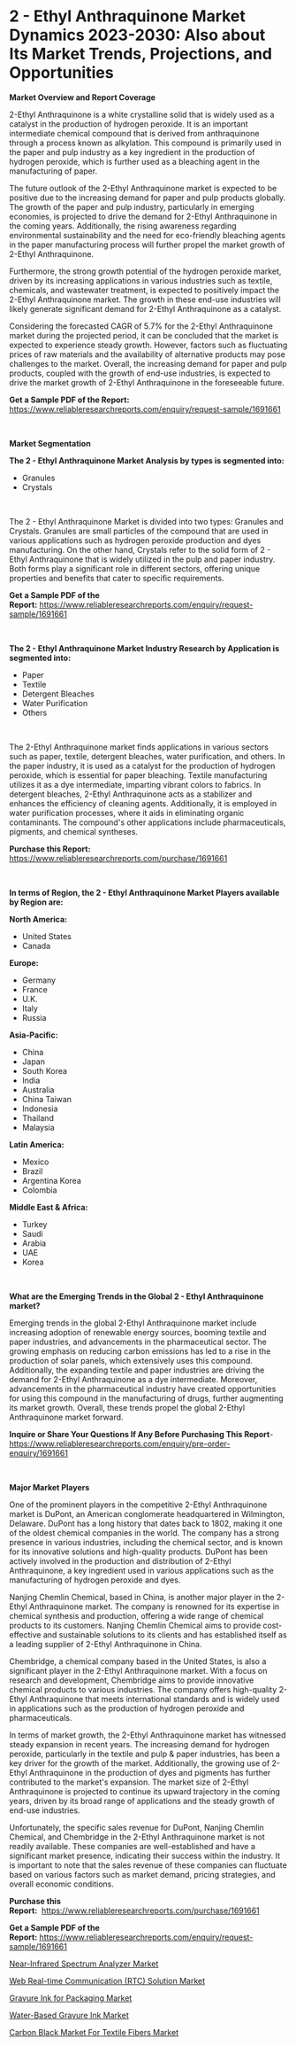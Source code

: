 <p><h1>2 - Ethyl Anthraquinone Market Dynamics 2023-2030: Also about Its Market Trends, Projections, and Opportunities</h1></p><p><strong>Market Overview and Report Coverage</strong></p>
<p><p>2-Ethyl Anthraquinone is a white crystalline solid that is widely used as a catalyst in the production of hydrogen peroxide. It is an important intermediate chemical compound that is derived from anthraquinone through a process known as alkylation. This compound is primarily used in the paper and pulp industry as a key ingredient in the production of hydrogen peroxide, which is further used as a bleaching agent in the manufacturing of paper.</p><p>The future outlook of the 2-Ethyl Anthraquinone market is expected to be positive due to the increasing demand for paper and pulp products globally. The growth of the paper and pulp industry, particularly in emerging economies, is projected to drive the demand for 2-Ethyl Anthraquinone in the coming years. Additionally, the rising awareness regarding environmental sustainability and the need for eco-friendly bleaching agents in the paper manufacturing process will further propel the market growth of 2-Ethyl Anthraquinone.</p><p>Furthermore, the strong growth potential of the hydrogen peroxide market, driven by its increasing applications in various industries such as textile, chemicals, and wastewater treatment, is expected to positively impact the 2-Ethyl Anthraquinone market. The growth in these end-use industries will likely generate significant demand for 2-Ethyl Anthraquinone as a catalyst.</p><p>Considering the forecasted CAGR of 5.7% for the 2-Ethyl Anthraquinone market during the projected period, it can be concluded that the market is expected to experience steady growth. However, factors such as fluctuating prices of raw materials and the availability of alternative products may pose challenges to the market. Overall, the increasing demand for paper and pulp products, coupled with the growth of end-use industries, is expected to drive the market growth of 2-Ethyl Anthraquinone in the foreseeable future.</p></p>
<p><strong>Get a Sample PDF of the Report:</strong> <a href="https://www.reliableresearchreports.com/enquiry/request-sample/1691661">https://www.reliableresearchreports.com/enquiry/request-sample/1691661</a></p>
<p>&nbsp;</p>
<p><strong>Market Segmentation</strong></p>
<p><strong>The 2 - Ethyl Anthraquinone Market Analysis by types is segmented into:</strong></p>
<p><ul><li>Granules</li><li>Crystals</li></ul></p>
<p>&nbsp;</p>
<p><p>The 2 - Ethyl Anthraquinone Market is divided into two types: Granules and Crystals. Granules are small particles of the compound that are used in various applications such as hydrogen peroxide production and dyes manufacturing. On the other hand, Crystals refer to the solid form of 2 - Ethyl Anthraquinone that is widely utilized in the pulp and paper industry. Both forms play a significant role in different sectors, offering unique properties and benefits that cater to specific requirements.</p></p>
<p><strong>Get a Sample PDF of the Report:</strong>&nbsp;<a href="https://www.reliableresearchreports.com/enquiry/request-sample/1691661">https://www.reliableresearchreports.com/enquiry/request-sample/1691661</a></p>
<p>&nbsp;</p>
<p><strong>The 2 - Ethyl Anthraquinone Market Industry Research by Application is segmented into:</strong></p>
<p><ul><li>Paper</li><li>Textile</li><li>Detergent Bleaches</li><li>Water Purification</li><li>Others</li></ul></p>
<p>&nbsp;</p>
<p><p>The 2-Ethyl Anthraquinone market finds applications in various sectors such as paper, textile, detergent bleaches, water purification, and others. In the paper industry, it is used as a catalyst for the production of hydrogen peroxide, which is essential for paper bleaching. Textile manufacturing utilizes it as a dye intermediate, imparting vibrant colors to fabrics. In detergent bleaches, 2-Ethyl Anthraquinone acts as a stabilizer and enhances the efficiency of cleaning agents. Additionally, it is employed in water purification processes, where it aids in eliminating organic contaminants. The compound's other applications include pharmaceuticals, pigments, and chemical syntheses.</p></p>
<p><strong>Purchase this Report:</strong>&nbsp; <a href="https://www.reliableresearchreports.com/purchase/1691661">https://www.reliableresearchreports.com/purchase/1691661</a></p>
<p>&nbsp;</p>
<p><strong>In terms of Region, the 2 - Ethyl Anthraquinone Market Players available by Region are:</strong></p>
<p>
    <p> <strong> North America: </strong>
        <ul>
            <li>United States</li>
            <li>Canada</li>
        </ul>
        </p> 
    <p> <strong> Europe: </strong>
        <ul>
            <li>Germany</li>
            <li>France</li>
            <li>U.K.</li>
            <li>Italy</li>
            <li>Russia</li>
        </ul>
        </p> 
    <p> <strong> Asia-Pacific: </strong>
        <ul>
            <li>China</li>
            <li>Japan</li>
            <li>South Korea</li>
            <li>India</li>
            <li>Australia</li>
            <li>China Taiwan</li>
            <li>Indonesia</li>
            <li>Thailand</li>
            <li>Malaysia</li>
        </ul>
        </p> 
    <p> <strong> Latin America: </strong>
        <ul>
            <li>Mexico</li>
            <li>Brazil</li>
            <li>Argentina Korea</li>
            <li>Colombia</li>
        </ul>
        </p> 
    <p> <strong> Middle East & Africa: </strong>
        <ul>
            <li>Turkey</li>
            <li>Saudi</li>
            <li>Arabia</li>
            <li>UAE</li>
            <li>Korea</li>
        </ul>
    </p>
    </p>
<p>&nbsp;</p>
<p><strong>What are the Emerging Trends in the Global 2 - Ethyl Anthraquinone market?</strong></p>
<p><p>Emerging trends in the global 2-Ethyl Anthraquinone market include increasing adoption of renewable energy sources, booming textile and paper industries, and advancements in the pharmaceutical sector. The growing emphasis on reducing carbon emissions has led to a rise in the production of solar panels, which extensively uses this compound. Additionally, the expanding textile and paper industries are driving the demand for 2-Ethyl Anthraquinone as a dye intermediate. Moreover, advancements in the pharmaceutical industry have created opportunities for using this compound in the manufacturing of drugs, further augmenting its market growth. Overall, these trends propel the global 2-Ethyl Anthraquinone market forward.</p></p>
<p><strong>Inquire or Share Your Questions If Any Before Purchasing This Report</strong>- <a href="https://www.reliableresearchreports.com/enquiry/pre-order-enquiry/1691661">https://www.reliableresearchreports.com/enquiry/pre-order-enquiry/1691661</a></p>
<p>&nbsp;</p>
<p><strong>Major Market Players</strong></p>
<p><p>One of the prominent players in the competitive 2-Ethyl Anthraquinone market is DuPont, an American conglomerate headquartered in Wilmington, Delaware. DuPont has a long history that dates back to 1802, making it one of the oldest chemical companies in the world. The company has a strong presence in various industries, including the chemical sector, and is known for its innovative solutions and high-quality products. DuPont has been actively involved in the production and distribution of 2-Ethyl Anthraquinone, a key ingredient used in various applications such as the manufacturing of hydrogen peroxide and dyes.</p><p>Nanjing Chemlin Chemical, based in China, is another major player in the 2-Ethyl Anthraquinone market. The company is renowned for its expertise in chemical synthesis and production, offering a wide range of chemical products to its customers. Nanjing Chemlin Chemical aims to provide cost-effective and sustainable solutions to its clients and has established itself as a leading supplier of 2-Ethyl Anthraquinone in China.</p><p>Chembridge, a chemical company based in the United States, is also a significant player in the 2-Ethyl Anthraquinone market. With a focus on research and development, Chembridge aims to provide innovative chemical products to various industries. The company offers high-quality 2-Ethyl Anthraquinone that meets international standards and is widely used in applications such as the production of hydrogen peroxide and pharmaceuticals.</p><p>In terms of market growth, the 2-Ethyl Anthraquinone market has witnessed steady expansion in recent years. The increasing demand for hydrogen peroxide, particularly in the textile and pulp & paper industries, has been a key driver for the growth of the market. Additionally, the growing use of 2-Ethyl Anthraquinone in the production of dyes and pigments has further contributed to the market's expansion. The market size of 2-Ethyl Anthraquinone is projected to continue its upward trajectory in the coming years, driven by its broad range of applications and the steady growth of end-use industries.</p><p>Unfortunately, the specific sales revenue for DuPont, Nanjing Chemlin Chemical, and Chembridge in the 2-Ethyl Anthraquinone market is not readily available. These companies are well-established and have a significant market presence, indicating their success within the industry. It is important to note that the sales revenue of these companies can fluctuate based on various factors such as market demand, pricing strategies, and overall economic conditions.</p></p>
<p><strong>Purchase this Report:</strong>&nbsp;&nbsp;<a href="https://www.reliableresearchreports.com/purchase/1691661">https://www.reliableresearchreports.com/purchase/1691661</a></p>
<p></p>
<p><strong>Get a Sample PDF of the Report:</strong>&nbsp;<a href="https://www.reliableresearchreports.com/enquiry/request-sample/1691661">https://www.reliableresearchreports.com/enquiry/request-sample/1691661</a></p>
<p><p><a href="https://www.linkedin.com/pulse/near-infrared-spectrum-analyzer-market-size-share-amp-obkfc/">Near-Infrared Spectrum Analyzer Market</a></p><p><a href="https://www.linkedin.com/pulse/web-real-time-communication-rtc-solution-market-insights-af9bc/">Web Real-time Communication (RTC) Solution Market</a></p><p><a href="https://medium.com/@lindabrewer15/gravure-ink-for-packaging-market-outlook-industry-overview-and-forecast-2023-to-2030-0740d30f0ab0">Gravure Ink for Packaging Market</a></p><p><a href="https://medium.com/@emilywest91/decoding-water-based-gravure-ink-market-metrics-market-share-trends-and-growth-patterns-57cd986e7fcd">Water-Based Gravure Ink Market</a></p><p><a href="https://www.linkedin.com/pulse/carbon-black-market-textile-fibers-size-share-global-analysis/">Carbon Black Market For Textile Fibers Market</a></p></p>